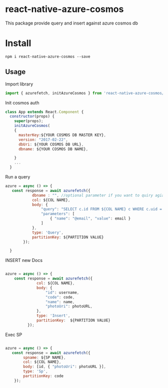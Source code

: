 # react-native-azure-cosmos
This package provide query and insert against azure cosmos db 

# Install
```
npm i react-native-azure-cosmos --save
```


## Usage

Import library

```javascript
import { azurefetch, initAzureCosmos } from 'react-native-azure-cosmos/azurecosmos'
```

Init cosmos auth 


```javascript
class App extends React.Component {
  constructor(props) {
    super(props);
    initAzureCosmos(
    {
      masterKey:${YOUR COSMOS DB MASTER KEY},
      version: "2017-02-22",
      dbUri: ${YOUR COSMOS DB URL},
      dbname: ${YOUR COSMOS DB NAME},

    }
    ...
  }
```


Run a query 

```javascript
azure = async () => {
   const response = await azurefetch({
            dbname : "", //optional parameter if you want to quiry agiants another DB
            col: ${COL NAME},
            body: {
                "query": "SELECT c.id FROM ${COL NAME} c WHERE c.uid = @email",
                "parameters": [
                    { "name": "@email", "value": email }
                ]
            },
            type: 'Query',
            partitionKey: ${PARTITION VALUE}
        });

  }
```



INSERT new Docs

```javascript

azure = async () => {
    const response = await azurefetch({
              col: ${COL NAME},
              body: {
                  "id": username,
                  "code": code,
                  "name": name,
                  "photoUri": photoURL,
              },
              type: 'Insert',
              partitionKey:  ${PARTITION VALUE}
          });
```




Exec SP

```javascript

azure = async () => {
   const response = await azurefetch({
        spname: ${SP NAME},
        col: ${COL NAME},
        body: [id, { "photoUri": photoURL }],
        type: 'Sp',
        partitionKey: code
    });
```
